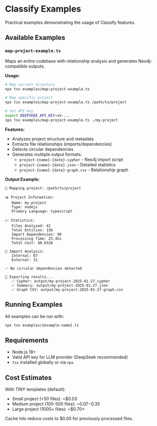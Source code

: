 # Classify Examples

Practical examples demonstrating the usage of Classify features.

## Available Examples

### `map-project-example.ts`

Maps an entire codebase with relationship analysis and generates Neo4j-compatible outputs.

**Usage:**
```bash
# Map current directory
npx tsx examples/map-project-example.ts

# Map specific project
npx tsx examples/map-project-example.ts /path/to/project

# Set API key
export DEEPSEEK_API_KEY=sk-...
npx tsx examples/map-project-example.ts ./my-project
```

**Features:**
- Analyzes project structure and metadata
- Extracts file relationships (imports/dependencies)
- Detects circular dependencies
- Generates multiple output formats:
  - `project-{name}-{date}.cypher` - Neo4j import script
  - `project-{name}-{date}.json` - Detailed statistics
  - `project-{name}-{date}-graph.csv` - Relationship graph

**Output Example:**
```
🚀 Mapping project: /path/to/project

📊 Project Information:
   Name: my-project
   Type: nodejs
   Primary Language: typescript
   
📈 Statistics:
   Files Analyzed: 42
   Total Entities: 156
   Import Dependencies: 98
   Processing Time: 23.45s
   Total Cost: $0.0328
   
🔗 Import Analysis:
   Internal: 67
   External: 31
   
✅ No circular dependencies detected

💾 Exporting results...
   ✅ Cypher: output/my-project-2025-01-27.cypher
   ✅ Summary: output/my-project-2025-01-27.json
   ✅ Graph CSV: output/my-project-2025-01-27-graph.csv
```

## Running Examples

All examples can be run with:
```bash
npx tsx examples/{example-name}.ts
```

## Requirements

- Node.js 18+
- Valid API key for LLM provider (DeepSeek recommended)
- `tsx` installed globally or via `npx`

## Cost Estimates

With TINY templates (default):
- Small project (<50 files): ~$0.03
- Medium project (100-500 files): ~$0.07-$0.35  
- Large project (1000+ files): ~$0.70+

Cache hits reduce costs to $0.00 for previously processed files.

